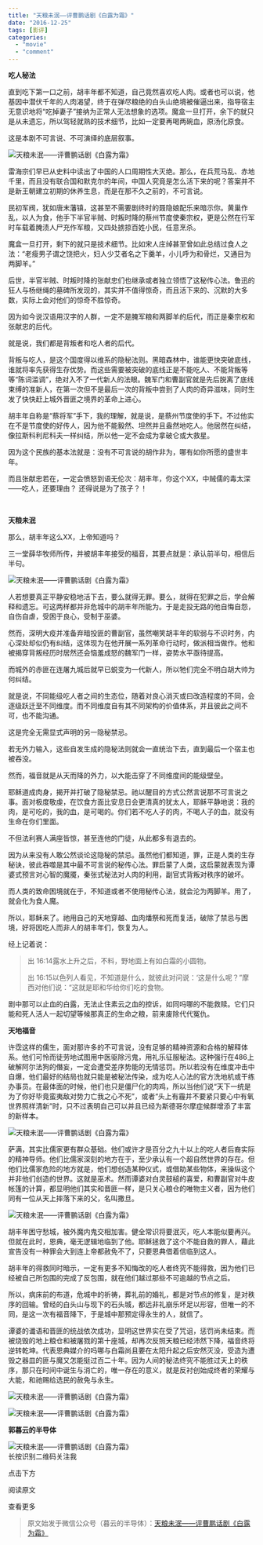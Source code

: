 ```yaml
---
title: "天粮未泯——评曹鹏话剧《白露为霜》"
date: "2016-12-25"
tags: [影评]
categories: 
  - "movie"
  - "comment"
---
```


**吃人秘法**

直到吃下第一口之前，胡丰年都不知道，自己竟然喜欢吃人肉。或者也可以说，他基因中潜伏千年的人肉渴望，终于在弹尽粮绝的白头山绝境被催逼出来，指导宿主无意识地将“吃掉妻子”接纳为正常人无法想象的选项。魔盒一旦打开，余下的就只是从未遗忘，所以驾轻就熟的技术细节，比如一定要再喝两碗血，原汤化原食。

这是本剧不可言说、不可演绎的底层叙事。

  

![天粮未泯——评曹鹏话剧《白露为霜》](images/beepress0-1572665207.jpg "天粮未泯——评曹鹏话剧《白露为霜》")  


雷海宗们早已从史料中读出了中国的人口周期性大灭绝。那么，在兵荒马乱、赤地千里，而且没有联合国和默克尔的年间，中国人究竟是怎么活下来的呢？答案并不是新王朝建立初期的休养生息，而是在那不久之前的，不可言说。

民初军阀，犹如唐末藩镇，这甚至不需要剧终时的聂隐娘配乐来暗示你。黄巢作乱，以人为食，他手下半官半贼、时叛时降的蔡州节度使秦宗权，更是公然在行军时车载着腌渍人尸充作军粮，又四处掳掠百姓小民，任意烹杀。

魔盒一旦打开，剩下的就只是技术细节。比如宋人庄绰甚至曾如此总结过食人之法：“老瘦男子谓之饶把火，妇人少艾者名之下羹羊，小儿呼为和骨烂，又通目为两脚羊。”

后世，半官半贼、时叛时降的张献忠们也继承或者独立领悟了这秘传心法。鲁迅的狂人与杨继绳的墓碑所发现的，其实并不值得惊奇，而且活下来的、沉默的大多数，实际上会对他们的惊奇不胜惊奇。

因为如今说汉语用汉字的人群，一定不是腌军粮和两脚羊的后代，而正是秦宗权和张献忠的后代。

  

就是说，我们都是背叛者和吃人者的后代。

背叛与吃人，是这个国度得以维系的隐秘法则。黑暗森林中，谁能更快突破底线，谁就将率先获得生存优势。而这些需要被突破的底线正是不能吃人、不能背叛等等“陈词滥调”，绝对入不了一代新人的法眼。魏军门和曹副官就是先后脱离了底线束缚的准新人，在第一次但不是最后一次的背叛中尝到了人肉的奇异滋味，同时生发了快快赶上城外晋匪之境界的革命上进心。

胡丰年自称是“蔡将军”手下，我的理解，就是说，是蔡州节度使的手下。不过他实在不是节度使的好传人，因为他不能毅然、坦然并且盎然地吃人。他居然在纠结，像拉斯科利尼科夫一样纠结，所以他一定不会成为拿破仑或大救星。

因为这个民族的基本法就是：没有不可言说的胡作非为，哪有如你所愿的盛世丰年。

而且张献忠若在，一定会愤怒到语无伦次：胡丰年，你这个XX，中贼儒的毒太深——吃人，还要理由？ 还得说是为了孩子？！

   

**天粮未泯**

那么，胡丰年这么XX，上帝知道吗？

三一堂薛华牧师所传，并被胡丰年接受的福音，其要点就是：承认前半句，相信后半句。

  

![天粮未泯——评曹鹏话剧《白露为霜》](images/beepress5-1572665208.jpg "天粮未泯——评曹鹏话剧《白露为霜》")  


人若想要真正平静安稳地活下去，要么就得无罪。要么，就得在犯罪之后，学会解释和遗忘。可这两样都并非危城中的胡丰年所能为。于是走投无路的他自悔自怨，自伤自虐，受困于良心，受制于巫婆。

然而，深明大疫并准备弃暗投匪的曹副官，虽然嘲笑胡丰年的软弱与不识时务，内心深处却似仍有纠结，这体现为在他开展一系列革命行动时，做派相当做作。他和被揭穿背叛经历时居然还会恼羞成怒的魏军门一样，姿势水平亟待提高。

  

而城外的赤匪在连屠九城后就早已蜕变为一代新人，所以牠们完全不明白胡大帅为何纠结。

  

就是说，不同能级吃人者之间的生态位，随着对良心消灭或曰改造程度的不同，会逐级跃迁至不同维度。而不同维度自有其不同架构的价值体系，并且彼此之间不可，也不能沟通。

  

这是完全无需显式声明的另一隐秘禁忌。

  

若无外力输入，这些自发生成的隐秘法则就会一直统治下去，直到最后一个宿主也被吞没。

然而，福音就是从天而降的外力，以大能击穿了不同维度间的能级壁垒。

耶稣道成肉身，揭开并打破了隐秘禁忌。祂以醒目的方式公然言说那不可言说之事。面对极度敬虔，在饮食方面比安息日会更清真的犹太人，耶稣平静地说：我的肉，是可吃的，我的血，是可喝的。你们若不吃人子的肉，不喝人子的血，就没有生命在你们里面。

不但法利赛人满座皆惊，甚至连他的门徒，从此都多有退去的。

因为从来没有人敢公然谈论这隐秘的禁忌。虽然他们都知道，罪，正是人类的生存秘诀，彼此吞噬是其中最不可言说的秘传心法。罪启蒙了人类，这启蒙就表现为谭婆式预言对心智的魔魇，秦张式秘法对人肉的利用，副官式背叛对秩序的破坏。

  

而人类的致命困境就在于，不知道或者不使用秘传心法，就会沦为两脚羊。用了，就会化为食人魔。

所以，耶稣来了。祂用自己的天地穿越、血肉燔祭和死而复活，破除了禁忌与困境，好将因吃人而非人的胡丰年们，恢复为人。

  

经上记着说：  

  

> 出 16:14露水上升之后，不料，野地面上有如白霜的小圆物。
> 
> 出 16:15以色列人看见，不知道是什么，就彼此对问说：‘这是什么呢？”摩西对他们说：“这就是耶和华给你们吃的食物。

剧中那可以止血的白露，无法止住素云之血的控诉，如同吗哪的不能救赎。它们只能和死人活人一起切望等候那真正的生命之粮，前来废除代代冤仇。

**天地福音**  

许霑这样的儒生，面对那许多的不可言说，没有足够的精神资源和合格的解释体系。他们可怜而徒劳地试图用中医驱除污鬼，用礼乐征服秘法。这种强行在486上破解阿尔法狗的僭妄，一定会遭受差序势能的无情惩罚。所以若没有在维度冲击中自爆，他们最好的结局也就只能是被秘法传染，成为吃人心法的官方洗地机或干练办事员。在最体面的时候，他们也只是僵尸化的肉鸡，所以当他们说“天下一统是为了你好毕竟蛮夷敌对势力亡我之心不死”，或者“头上有霾并不要紧只要心中有氧世界照样清新”时，只不过表明自己可以并且已经为斯德哥尔摩症候群增添了丰富的新样本。

  

![天粮未泯——评曹鹏话剧《白露为霜》](images/beepress3-1572665210.jpg "天粮未泯——评曹鹏话剧《白露为霜》")  


萨满，其实比儒家更有群众基础。他们或许才是百分之九十以上的吃人者后裔实际的精神导师。他们比儒家深刻的地方在于，至少承认有一个超自然世界的存在。但他们比儒家危险的地方就是，他们想创造某种仪式，或借助某些物体，来操纵这个并非他们创造的世界。这就是巫术。然而谭婆对白灵鼓槌的喜爱，和曹副官对牛皮帐篷的计算，都显明他们其实和晋匪一样，是只关心粮仓的唯物主义者，因为他们同有一位从天上摔落下来的父，名叫撒旦。

  

![天粮未泯——评曹鹏话剧《白露为霜》](images/beepress4-1572665211.jpg "天粮未泯——评曹鹏话剧《白露为霜》")  


胡丰年困守愁城，被外魔内鬼交相加害。健全常识将要泯灭，吃人本能似要再兴。但就在此时，恩典，毫无逻辑地临到了他。耶稣拯救了这个不能自救的罪人，藉此宣告没有一种罪会大到连上帝都赦免不了，只要恩典借着信临到这人。

  

胡丰年的得救同时暗示，一定有更多不知悔改的吃人者终究不能得救，因为他们已经被自己所包围的完成了反包围，就在他们越过那些不可逾越的节点之后。

所以，病床前的布道，危城中的祈祷，葬礼前的婚礼，都是对节点的修复，是对秩序的回输。曾经的白头山与现下的石头城，都远非礼崩乐坏足以形容，但唯一的不同，是这一次有福音降下，于是城中那预定得永生的人，就信了。

谭婆的谶语和晋匪的统战依次成功，显明这世界实在受了咒诅，惩罚尚未结束。而被烧毁的地上粮仓和被屠戮的第十座城，却再次反照天粮已经沛然下降，福音终将逆转乾坤。代表恩典媒介的吗哪与白霜尚且要在太阳升起之后安然灭没，受造为遭毁之器皿的匪与魔又怎能挺过百二十年。因为人间的秘法终究不能胜过天上的秩序，那只在时间中诞生与消亡的，唯一存在的意义，就是反衬创始成终者的荣耀与大能，和祂赐给选民的赦免与永生。

  

![天粮未泯——评曹鹏话剧《白露为霜》](images/beepress5-1572665213.jpg "天粮未泯——评曹鹏话剧《白露为霜》")  

  

![天粮未泯——评曹鹏话剧《白露为霜》](images/beepress4-1572665214.png "天粮未泯——评曹鹏话剧《白露为霜》")

  

**郭暮云的半导体**

![天粮未泯——评曹鹏话剧《白露为霜》](images/beepress10-1572665215.jpeg "天粮未泯——评曹鹏话剧《白露为霜》")  
长按识别二维码关注我

  

点击下方  

阅读原文

查看更多

  

  

> 原文始发于微信公众号（暮云的半导体）：[天粮未泯——评曹鹏话剧《白露为霜》](http://mp.weixin.qq.com/s?__biz=MzAxMzcyMDY4Ng==&mid=2652605343&idx=1&sn=910d5d01bdf6a56dea92ec6b4d856b91&chksm=8071669eb706ef885dc16f8c2617ceb7a1f29e675c5697821fd6aa5a3fbbfdf78352fcec57a1&scene=27#wechat_redirect)
